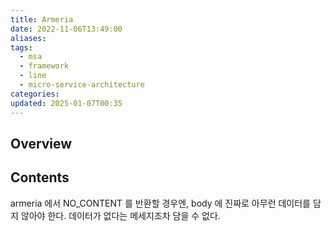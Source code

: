 ```yaml
---
title: Armeria
date: 2022-11-06T13:49:00
aliases: 
tags:
  - msa
  - framework
  - line
  - micro-service-architecture
categories: 
updated: 2025-01-07T00:35
---
```


## Overview

## Contents

armeria 에서 NO_CONTENT 를 반환할 경우엔, body 에 진짜로 아무런 데이터를 담지 않아야 한다. 데이터가 없다는 메세지조차 담을 수 없다.